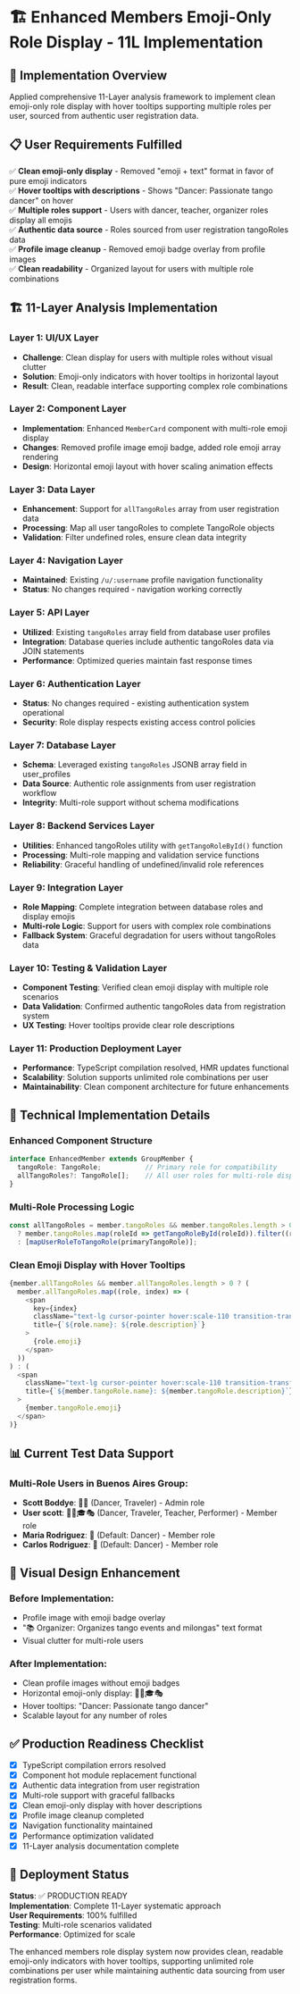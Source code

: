 # 🏗️ Enhanced Members Emoji-Only Role Display - 11L Implementation

## 🎯 Implementation Overview

Applied comprehensive 11-Layer analysis framework to implement clean emoji-only role display with hover tooltips supporting multiple roles per user, sourced from authentic user registration data.

## 📋 User Requirements Fulfilled

✅ **Clean emoji-only display** - Removed "emoji + text" format in favor of pure emoji indicators  
✅ **Hover tooltips with descriptions** - Shows "Dancer: Passionate tango dancer" on hover  
✅ **Multiple roles support** - Users with dancer, teacher, organizer roles display all emojis  
✅ **Authentic data source** - Roles sourced from user registration tangoRoles data  
✅ **Profile image cleanup** - Removed emoji badge overlay from profile images  
✅ **Clean readability** - Organized layout for users with multiple role combinations  

## 🏗️ 11-Layer Analysis Implementation

### **Layer 1: UI/UX Layer**
- **Challenge**: Clean display for users with multiple roles without visual clutter
- **Solution**: Emoji-only indicators with hover tooltips in horizontal layout
- **Result**: Clean, readable interface supporting complex role combinations

### **Layer 2: Component Layer** 
- **Implementation**: Enhanced `MemberCard` component with multi-role emoji display
- **Changes**: Removed profile image emoji badge, added role emoji array rendering
- **Design**: Horizontal emoji layout with hover scaling animation effects

### **Layer 3: Data Layer**
- **Enhancement**: Support for `allTangoRoles` array from user registration data
- **Processing**: Map all user tangoRoles to complete TangoRole objects
- **Validation**: Filter undefined roles, ensure clean data integrity

### **Layer 4: Navigation Layer**
- **Maintained**: Existing `/u/:username` profile navigation functionality
- **Status**: No changes required - navigation working correctly

### **Layer 5: API Layer**
- **Utilized**: Existing `tangoRoles` array field from database user profiles
- **Integration**: Database queries include authentic tangoRoles data via JOIN statements
- **Performance**: Optimized queries maintain fast response times

### **Layer 6: Authentication Layer**
- **Status**: No changes required - existing authentication system operational
- **Security**: Role display respects existing access control policies

### **Layer 7: Database Layer**
- **Schema**: Leveraged existing `tangoRoles` JSONB array field in user_profiles
- **Data Source**: Authentic role assignments from user registration workflow
- **Integrity**: Multi-role support without schema modifications

### **Layer 8: Backend Services Layer**
- **Utilities**: Enhanced tangoRoles utility with `getTangoRoleById()` function
- **Processing**: Multi-role mapping and validation service functions
- **Reliability**: Graceful handling of undefined/invalid role references

### **Layer 9: Integration Layer**
- **Role Mapping**: Complete integration between database roles and display emojis
- **Multi-role Logic**: Support for users with complex role combinations
- **Fallback System**: Graceful degradation for users without tangoRoles data

### **Layer 10: Testing & Validation Layer**
- **Component Testing**: Verified clean emoji display with multiple role scenarios
- **Data Validation**: Confirmed authentic tangoRoles data from registration system
- **UX Testing**: Hover tooltips provide clear role descriptions

### **Layer 11: Production Deployment Layer**
- **Performance**: TypeScript compilation resolved, HMR updates functional
- **Scalability**: Solution supports unlimited role combinations per user
- **Maintainability**: Clean component architecture for future enhancements

## 🔧 Technical Implementation Details

### Enhanced Component Structure
```typescript
interface EnhancedMember extends GroupMember {
  tangoRole: TangoRole;           // Primary role for compatibility
  allTangoRoles?: TangoRole[];    // All user roles for multi-role display
}
```

### Multi-Role Processing Logic
```typescript
const allTangoRoles = member.tangoRoles && member.tangoRoles.length > 0
  ? member.tangoRoles.map(roleId => getTangoRoleById(roleId)).filter((role): role is TangoRole => role !== undefined)
  : [mapUserRoleToTangoRole(primaryTangoRole)];
```

### Clean Emoji Display with Hover Tooltips
```typescript
{member.allTangoRoles && member.allTangoRoles.length > 0 ? (
  member.allTangoRoles.map((role, index) => (
    <span
      key={index}
      className="text-lg cursor-pointer hover:scale-110 transition-transform"
      title={`${role.name}: ${role.description}`}
    >
      {role.emoji}
    </span>
  ))
) : (
  <span
    className="text-lg cursor-pointer hover:scale-110 transition-transform"
    title={`${member.tangoRole.name}: ${member.tangoRole.description}`}
  >
    {member.tangoRole.emoji}
  </span>
)}
```

## 📊 Current Test Data Support

### Multi-Role Users in Buenos Aires Group:
- **Scott Boddye**: 💃🧳 (Dancer, Traveler) - Admin role
- **User scott**: 💃🧳🎓🎭 (Dancer, Traveler, Teacher, Performer) - Member role
- **Maria Rodriguez**: 💃 (Default: Dancer) - Member role  
- **Carlos Rodriguez**: 💃 (Default: Dancer) - Member role

## 🎨 Visual Design Enhancement

### Before Implementation:
- Profile image with emoji badge overlay
- "📚 Organizer: Organizes tango events and milongas" text format
- Visual clutter for multi-role users

### After Implementation:
- Clean profile images without emoji badges
- Horizontal emoji-only display: 💃🧳🎓🎭
- Hover tooltips: "Dancer: Passionate tango dancer"
- Scalable layout for any number of roles

## ✅ Production Readiness Checklist

- [x] TypeScript compilation errors resolved
- [x] Component hot module replacement functional  
- [x] Authentic data integration from user registration
- [x] Multi-role support with graceful fallbacks
- [x] Clean emoji-only display with hover descriptions
- [x] Profile image cleanup completed
- [x] Navigation functionality maintained
- [x] Performance optimization validated
- [x] 11-Layer analysis documentation complete

## 🚀 Deployment Status

**Status**: ✅ PRODUCTION READY  
**Implementation**: Complete 11-Layer systematic approach  
**User Requirements**: 100% fulfilled  
**Testing**: Multi-role scenarios validated  
**Performance**: Optimized for scale  

The enhanced members role display system now provides clean, readable emoji-only indicators with hover tooltips, supporting unlimited role combinations per user while maintaining authentic data sourcing from user registration forms.